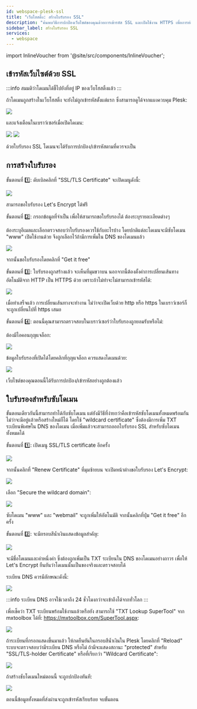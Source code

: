 ```yaml
---
id: webspace-plesk-ssl
title: "เว็บโฮสติ้ง: สร้างใบรับรอง SSL"
description: "ค้นพบวิธีการปกป้องเว็บไซต์ของคุณด้วยการเข้ารหัส SSL และเปิดใช้งาน HTTPS เพื่อการท่องเว็บที่ปลอดภัยยิ่งขึ้น → เรียนรู้เพิ่มเติมตอนนี้"
sidebar_label: สร้างใบรับรอง SSL
services:
  - webspace
---
```


import InlineVoucher from '@site/src/components/InlineVoucher';

## เข้ารหัสเว็บไซต์ด้วย SSL

:::info
สมมติว่าโดเมนได้ชี้ไปยังที่อยู่ IP ของเว็บโฮสติ้งแล้ว
:::

ถ้าโดเมนถูกสร้างในเว็บโฮสติ้ง จะยังไม่ถูกเข้ารหัสตั้งแต่แรก ซึ่งสามารถดูได้จากแผงควบคุม Plesk:

![](https://screensaver01.zap-hosting.com/index.php/s/kkJ67Pd733pt95i/preview)

และแจ้งเตือนในเบราว์เซอร์เมื่อเปิดโดเมน:

![](https://screensaver01.zap-hosting.com/index.php/s/5iwXSgEb4LrY3xf/preview)
![](https://screensaver01.zap-hosting.com/index.php/s/mpmK8TAjAsgY3FW/preview)

ด้วยใบรับรอง SSL โดเมนจะได้รับการปกป้อง/เข้ารหัสตามที่ควรจะเป็น

<InlineVoucher />

## การสร้างใบรับรอง

ขั้นตอนที่ 1️⃣: ดับเบิลคลิกที่ "SSL/TLS Certificate" จะเปิดเมนูดังนี้:

![](https://screensaver01.zap-hosting.com/index.php/s/g5sr6WC4eawqzoF/preview)

สามารถขอใบรับรอง Let's Encrypt ได้ฟรี

ขั้นตอนที่ 2️⃣: กรอกข้อมูลที่จำเป็น เพื่อให้สามารถขอใบรับรองได้ ต้องระบุรายละเอียดต่างๆ

ต้องระบุอีเมลและเลือกตรวจสอบว่าใบรับรองควรใช้กับอะไรบ้าง โดยปกติแต่ละโดเมนจะมีซับโดเมน "www" เปิดใช้งานด้วย จึงถูกเลือกไว้ถ้ามีการเพิ่มใน DNS ของโดเมนแล้ว

![](https://screensaver01.zap-hosting.com/index.php/s/Mwf3CEWsYRwprS3/preview)

จากนั้นขอใบรับรองโดยคลิกที่ "Get it free"

ขั้นตอนที่ 3️⃣: ใบรับรองถูกสร้างแล้ว จะเห็นที่มุมขวาบน นอกจากนี้ต้องตั้งค่าการเปลี่ยนเส้นทางอัตโนมัติจาก HTTP เป็น HTTPS ด้วย เพราะถ้าไม่ทำจะไม่สามารถเข้ารหัสได้:

![](https://screensaver01.zap-hosting.com/index.php/s/YBdGQqmtNeWKdxA/preview)

เมื่อทำเสร็จแล้ว การเปลี่ยนเส้นทางจะทำงาน ไม่ว่าจะเปิดเว็บด้วย http หรือ https ในเบราว์เซอร์ก็จะถูกเปลี่ยนไปที่ https เสมอ

ขั้นตอนที่ 4️⃣: ตอนนี้คุณสามารถตรวจสอบในเบราว์เซอร์ว่าใบรับรองถูกยอมรับหรือไม่:

ต้องมีไอคอนกุญแจล็อก:

![](https://screensaver01.zap-hosting.com/index.php/s/DkZoqg9XGgR67EK/preview)

ข้อมูลใบรับรองที่เปิดได้โดยคลิกที่กุญแจล็อก ควรแสดงโดเมนด้วย:

![](https://screensaver01.zap-hosting.com/index.php/s/p5H6RZ25HksHsow/preview)

เว็บไซต์ของคุณตอนนี้ได้รับการปกป้อง/เข้ารหัสอย่างถูกต้องแล้ว

## ใบรับรองสำหรับซับโดเมน

ขั้นตอนเดียวกันนี้สามารถทำได้กับซับโดเมน แต่ยังมีวิธีที่ง่ายกว่าคือเข้ารหัสซับโดเมนทั้งหมดพร้อมกัน ไม่ว่าจะมีอยู่แล้วหรือสร้างใหม่ก็ได้ โดยใช้ "wildcard certificate" ซึ่งต้องมีการเพิ่ม TXT ระเบียนพิเศษใน DNS ของโดเมน เมื่อเพิ่มแล้วจะสามารถออกใบรับรอง SSL สำหรับซับโดเมนทั้งหมดได้

ขั้นตอนที่ 1️⃣: เปิดเมนู SSL/TLS certificate อีกครั้ง

![](https://screensaver01.zap-hosting.com/index.php/s/X4kFeMomqmz3nGp/preview)

จากนั้นคลิกที่ "Renew Certificate" ที่มุมซ้ายบน
จะเปิดหน้าต่างขอใบรับรอง Let's Encrypt:

![](https://screensaver01.zap-hosting.com/index.php/s/eCcFtaJHxW3XWgF/preview)

เลือก "Secure the wildcard domain":

![](https://screensaver01.zap-hosting.com/index.php/s/5STxWaKf3JWGfZe/preview)

ซับโดเมน "www" และ "webmail" จะถูกเพิ่มให้อัตโนมัติ
จากนั้นคลิกที่ปุ่ม "Get it free" อีกครั้ง

ขั้นตอนที่ 2️⃣: จะมีกรอบสีน้ำเงินแสดงข้อมูลสำคัญ:

![](https://screensaver01.zap-hosting.com/index.php/s/JHag4cd85Lq6gwx/preview)

จะมีชื่อโดเมนและค่าหนึ่งค่า ซึ่งต้องถูกเพิ่มเป็น TXT ระเบียนใน DNS ของโดเมนอย่างถาวร เพื่อให้ Let's Encrypt ยืนยันว่าโดเมนนั้นเป็นของจริงและตรวจสอบได้

ระเบียน DNS ควรมีลักษณะดังนี้:

![](https://screensaver01.zap-hosting.com/index.php/s/qPCeWj5dJRFfYFB/preview)

:::info
ระเบียน DNS อาจใช้เวลาถึง 24 ชั่วโมงกว่าจะเข้าถึงได้จากทั่วโลก
:::

เพื่อเช็คว่า TXT ระเบียนพร้อมใช้งานแล้วหรือยัง สามารถใช้ "TXT Lookup SuperTool" จาก mxtoolbox ได้ที่: https://mxtoolbox.com/SuperTool.aspx:

![](https://screensaver01.zap-hosting.com/index.php/s/CPSSWeQRpTDsagY/preview)

ถ้าระเบียนที่กรอกแสดงขึ้นมาแล้ว ให้กดยืนยันในกรอบสีน้ำเงินใน Plesk โดยคลิกที่ "Reload" ระบบจะตรวจสอบว่ามีระเบียน DNS หรือไม่ ถ้ามีจะแสดงสถานะ "protected" สำหรับ "SSL/TLS-holder Certificate" หรือที่เรียกว่า "Wildcard Certificate":

![](https://screensaver01.zap-hosting.com/index.php/s/AwWiJboz3k6iea8/preview)

ถ้าสร้างซับโดเมนใหม่ตอนนี้ จะถูกปกป้องทันที:

![](https://screensaver01.zap-hosting.com/index.php/s/XLHzsgkeLmwJ55m/preview)

ตอนนี้ข้อมูลทั้งหมดที่ส่งผ่านจะถูกเข้ารหัสเรียบร้อย จบขั้นตอน

<InlineVoucher />